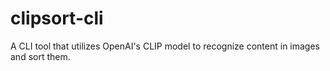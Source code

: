 # clipsort-cli
A CLI tool that utilizes OpenAI's CLIP model to recognize content in images and sort them.
